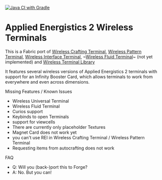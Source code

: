 [![Java CI with Gradle](https://github.com/Mari023/AE2WirelessTerminalLibrary/actions/workflows/gradle.yml/badge.svg)](https://github.com/Mari023/AE2WirelessTerminalLibrary/actions/workflows/gradle.yml)


Applied Energistics 2 Wireless Terminals
========================================
This is a Fabric port of [Wireless Crafting Terminal](https://www.curseforge.com/minecraft/mc-mods/wireless-crafting-terminal), [Wireless Pattern Terminal](https://www.curseforge.com/minecraft/mc-mods/wireless-pattern-terminal), [Wireless Interface Terminal](https://www.curseforge.com/minecraft/mc-mods/wireless-interface-terminal), ~[Wireless Fluid Terminal](https://www.curseforge.com/minecraft/mc-mods/wireless-fluid-terminal)~ (not yet implemented) and [Wireless Terminal Library](https://www.curseforge.com/minecraft/mc-mods/ae2wtlib)


It features several wireless versions of Applied Energistics 2 terminals with support for an Infinity Booster Card, which allows terminals to work from everywhere and even across dimensions.


Missing Features / Known Issues
- Wireless Universal Terminal
- Wireless Fluid Terminal
- Curios support
- Keybinds to open Terminals
- support for viewcells
- There are currently only placeholder Textures
- Magnet Card does not work yet
- you can't use REI in Wireless Crafting Terminal / Wireless Pattern Terminal
- Requesting items from autocrafting does not work


FAQ
- Q: Will you (back-)port this to Forge?
- A: No. But you can!